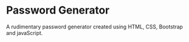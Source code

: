 # Password Generator

A rudimentary password generator created using HTML, CSS, Bootstrap and javaScript. 
